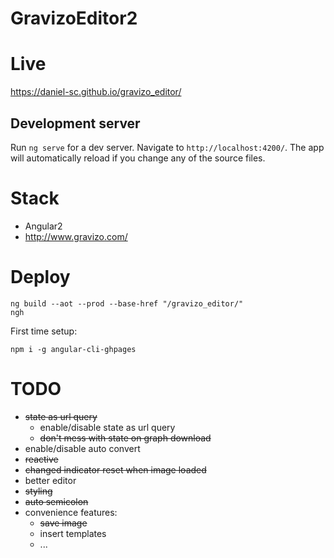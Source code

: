 # GravizoEditor2


Live
==
https://daniel-sc.github.io/gravizo_editor/

## Development server

Run `ng serve` for a dev server. Navigate to `http://localhost:4200/`. 
The app will automatically reload if you change any of the source files.

Stack
==
- Angular2
- http://www.gravizo.com/

Deploy
==
```
ng build --aot --prod --base-href "/gravizo_editor/"
ngh
```

First time setup:
```
npm i -g angular-cli-ghpages
```

TODO
==
- ~~state as url query~~
  - enable/disable state as url query
  - ~~don't mess with state on graph download~~
- enable/disable auto convert
- ~~reactive~~
- ~~changed indicator reset when image loaded~~
- better editor
- ~~styling~~
- ~~auto semicolon~~
- convenience features:
  - ~~save image~~
  - insert templates
  - ...
